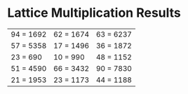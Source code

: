 # Lattice Multiplication Results

|   |   |   |
|---|---|---|
| 94 = 1692 | 62 = 1674 | 63 = 6237 |
| 57 = 5358 | 17 = 1496 | 36 = 1872 |
| 23 = 690 | 10 = 990 | 48 = 1152 |
| 51 = 4590 | 66 = 3432 | 90 = 7830 |
| 21 = 1953 | 23 = 1173 | 44 = 1188 |
